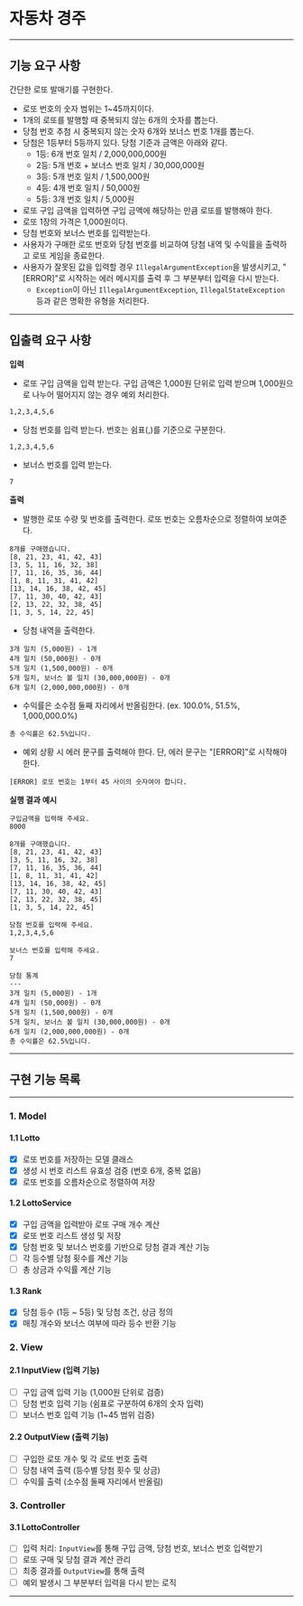 # 자동차 경주

---
## 기능 요구 사항

간단한 로또 발매기를 구현한다.

- 로또 번호의 숫자 범위는 1~45까지이다.
- 1개의 로또를 발행할 때 중복되지 않는 6개의 숫자를 뽑는다.
- 당첨 번호 추첨 시 중복되지 않는 숫자 6개와 보너스 번호 1개를 뽑는다.
- 당첨은 1등부터 5등까지 있다. 당첨 기준과 금액은 아래와 같다.
    - 1등: 6개 번호 일치 / 2,000,000,000원
    - 2등: 5개 번호 + 보너스 번호 일치 / 30,000,000원
    - 3등: 5개 번호 일치 / 1,500,000원
    - 4등: 4개 번호 일치 / 50,000원
    - 5등: 3개 번호 일치 / 5,000원
- 로또 구입 금액을 입력하면 구입 금액에 해당하는 만큼 로또를 발행해야 한다.
- 로또 1장의 가격은 1,000원이다.
- 당첨 번호와 보너스 번호를 입력받는다.
- 사용자가 구매한 로또 번호와 당첨 번호를 비교하여 당첨 내역 및 수익률을 출력하고 로또 게임을 종료한다.
- 사용자가 잘못된 값을 입력할 경우 `IllegalArgumentException`을 발생시키고, "[ERROR]"로 시작하는 에러 메시지를 출력 후 그 부분부터 입력을 다시 받는다.
    - `Exception`이 아닌 `IllegalArgumentException`, `IllegalStateException` 등과 같은 명확한 유형을 처리한다.

---
## 입출력 요구 사항

**입력**
- 로또 구입 금액을 입력 받는다. 구입 금액은 1,000원 단위로 입력 받으며 1,000원으로 나누어 떨어지지 않는 경우 예외 처리한다.
```
1,2,3,4,5,6
```
- 당첨 번호를 입력 받는다. 번호는 쉼표(,)를 기준으로 구분한다.
```
1,2,3,4,5,6
```
- 보너스 번호를 입력 받는다.
```
7
```

**출력**
- 발행한 로또 수량 및 번호를 출력한다. 로또 번호는 오름차순으로 정렬하여 보여준다.
```
8개를 구매했습니다.
[8, 21, 23, 41, 42, 43]
[3, 5, 11, 16, 32, 38]
[7, 11, 16, 35, 36, 44]
[1, 8, 11, 31, 41, 42]
[13, 14, 16, 38, 42, 45]
[7, 11, 30, 40, 42, 43]
[2, 13, 22, 32, 38, 45]
[1, 3, 5, 14, 22, 45]
```
- 당첨 내역을 출력한다.
```
3개 일치 (5,000원) - 1개
4개 일치 (50,000원) - 0개
5개 일치 (1,500,000원) - 0개
5개 일치, 보너스 볼 일치 (30,000,000원) - 0개
6개 일치 (2,000,000,000원) - 0개
```
- 수익률은 소수점 둘째 자리에서 반올림한다. (ex. 100.0%, 51.5%, 1,000,000.0%)
```
총 수익률은 62.5%입니다.
```
- 예외 상황 시 에러 문구를 출력해야 한다. 단, 에러 문구는 "[ERROR]"로 시작해야 한다.
```
[ERROR] 로또 번호는 1부터 45 사이의 숫자여야 합니다.
```

**실행 결과 예시**
```
구입금액을 입력해 주세요.
8000

8개를 구매했습니다.
[8, 21, 23, 41, 42, 43] 
[3, 5, 11, 16, 32, 38] 
[7, 11, 16, 35, 36, 44] 
[1, 8, 11, 31, 41, 42] 
[13, 14, 16, 38, 42, 45] 
[7, 11, 30, 40, 42, 43] 
[2, 13, 22, 32, 38, 45] 
[1, 3, 5, 14, 22, 45]

당첨 번호를 입력해 주세요.
1,2,3,4,5,6

보너스 번호를 입력해 주세요.
7

당첨 통계
---
3개 일치 (5,000원) - 1개
4개 일치 (50,000원) - 0개
5개 일치 (1,500,000원) - 0개
5개 일치, 보너스 볼 일치 (30,000,000원) - 0개
6개 일치 (2,000,000,000원) - 0개
총 수익률은 62.5%입니다.
```

---
## 구현 기능 목록
---

### 1. Model

#### 1.1 Lotto
- [x] 로또 번호를 저장하는 모델 클래스
- [x] 생성 시 번호 리스트 유효성 검증 (번호 6개, 중복 없음)
- [x] 로또 번호를 오름차순으로 정렬하여 저장

#### 1.2 LottoService
- [x] 구입 금액을 입력받아 로또 구매 개수 계산
- [x] 로또 번호 리스트 생성 및 저장
- [x] 당첨 번호 및 보너스 번호를 기반으로 당첨 결과 계산 기능
- [ ] 각 등수별 당첨 횟수를 계산 기능
- [ ] 총 상금과 수익률 계산 기능

#### 1.3 Rank
- [x] 당첨 등수 (1등 ~ 5등) 및 당첨 조건, 상금 정의
- [x] 매칭 개수와 보너스 여부에 따라 등수 반환 기능

### 2. View

#### 2.1 InputView (입력 기능)
- [ ] 구입 금액 입력 기능 (1,000원 단위로 검증)
- [ ] 당첨 번호 입력 기능 (쉼표로 구분하여 6개의 숫자 입력)
- [ ] 보너스 번호 입력 기능 (1~45 범위 검증)

#### 2.2 OutputView (출력 기능)
- [ ] 구입한 로또 개수 및 각 로또 번호 출력
- [ ] 당첨 내역 출력 (등수별 당첨 횟수 및 상금)
- [ ] 수익률 출력 (소수점 둘째 자리에서 반올림)

### 3. Controller

#### 3.1 LottoController
- [ ] 입력 처리: `InputView`를 통해 구입 금액, 당첨 번호, 보너스 번호 입력받기
- [ ] 로또 구매 및 당첨 결과 계산 관리
- [ ] 최종 결과를 `OutputView`를 통해 출력
- [ ] 예외 발생시 그 부분부터 입력을 다시 받는 로직
---